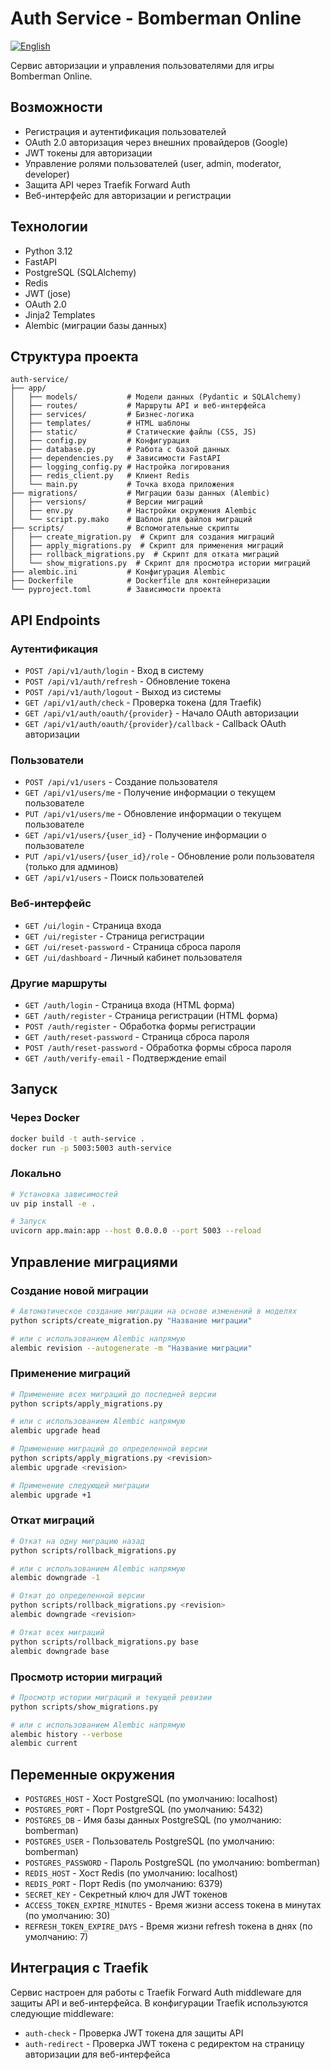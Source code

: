 # Auth Service - Bomberman Online
[![English](https://img.shields.io/badge/lang-English-blue)](README.md)

Сервис авторизации и управления пользователями для игры Bomberman Online.

## Возможности

- Регистрация и аутентификация пользователей
- OAuth 2.0 авторизация через внешних провайдеров (Google)
- JWT токены для авторизации
- Управление ролями пользователей (user, admin, moderator, developer)
- Защита API через Traefik Forward Auth
- Веб-интерфейс для авторизации и регистрации

## Технологии

- Python 3.12
- FastAPI
- PostgreSQL (SQLAlchemy)
- Redis
- JWT (jose)
- OAuth 2.0
- Jinja2 Templates
- Alembic (миграции базы данных)

## Структура проекта

```
auth-service/
├── app/
│   ├── models/           # Модели данных (Pydantic и SQLAlchemy)
│   ├── routes/           # Маршруты API и веб-интерфейса
│   ├── services/         # Бизнес-логика
│   ├── templates/        # HTML шаблоны
│   ├── static/           # Статические файлы (CSS, JS)
│   ├── config.py         # Конфигурация
│   ├── database.py       # Работа с базой данных
│   ├── dependencies.py   # Зависимости FastAPI
│   ├── logging_config.py # Настройка логирования
│   ├── redis_client.py   # Клиент Redis
│   └── main.py           # Точка входа приложения
├── migrations/           # Миграции базы данных (Alembic)
│   ├── versions/         # Версии миграций
│   ├── env.py            # Настройки окружения Alembic
│   └── script.py.mako    # Шаблон для файлов миграций
├── scripts/              # Вспомогательные скрипты
│   ├── create_migration.py  # Скрипт для создания миграций
│   ├── apply_migrations.py  # Скрипт для применения миграций
│   ├── rollback_migrations.py  # Скрипт для отката миграций
│   └── show_migrations.py  # Скрипт для просмотра истории миграций
├── alembic.ini           # Конфигурация Alembic
├── Dockerfile            # Dockerfile для контейнеризации
└── pyproject.toml        # Зависимости проекта
```

## API Endpoints

### Аутентификация

- `POST /api/v1/auth/login` - Вход в систему
- `POST /api/v1/auth/refresh` - Обновление токена
- `POST /api/v1/auth/logout` - Выход из системы
- `GET /api/v1/auth/check` - Проверка токена (для Traefik)
- `GET /api/v1/auth/oauth/{provider}` - Начало OAuth авторизации
- `GET /api/v1/auth/oauth/{provider}/callback` - Callback OAuth авторизации

### Пользователи

- `POST /api/v1/users` - Создание пользователя
- `GET /api/v1/users/me` - Получение информации о текущем пользователе
- `PUT /api/v1/users/me` - Обновление информации о текущем пользователе
- `GET /api/v1/users/{user_id}` - Получение информации о пользователе
- `PUT /api/v1/users/{user_id}/role` - Обновление роли пользователя (только для админов)
- `GET /api/v1/users` - Поиск пользователей

### Веб-интерфейс

- `GET /ui/login` - Страница входа
- `GET /ui/register` - Страница регистрации
- `GET /ui/reset-password` - Страница сброса пароля
- `GET /ui/dashboard` - Личный кабинет пользователя

### Другие маршруты

- `GET /auth/login` - Страница входа (HTML форма)
- `GET /auth/register` - Страница регистрации (HTML форма)
- `POST /auth/register` - Обработка формы регистрации
- `GET /auth/reset-password` - Страница сброса пароля
- `POST /auth/reset-password` - Обработка формы сброса пароля
- `GET /auth/verify-email` - Подтверждение email

## Запуск

### Через Docker

```bash
docker build -t auth-service .
docker run -p 5003:5003 auth-service
```

### Локально

```bash
# Установка зависимостей
uv pip install -e .

# Запуск
uvicorn app.main:app --host 0.0.0.0 --port 5003 --reload
```

## Управление миграциями

### Создание новой миграции

```bash
# Автоматическое создание миграции на основе изменений в моделях
python scripts/create_migration.py "Название миграции"

# или с использованием Alembic напрямую
alembic revision --autogenerate -m "Название миграции"
```

### Применение миграций

```bash
# Применение всех миграций до последней версии
python scripts/apply_migrations.py

# или с использованием Alembic напрямую
alembic upgrade head

# Применение миграций до определенной версии
python scripts/apply_migrations.py <revision>
alembic upgrade <revision>

# Применение следующей миграции
alembic upgrade +1
```

### Откат миграций

```bash
# Откат на одну миграцию назад
python scripts/rollback_migrations.py

# или с использованием Alembic напрямую
alembic downgrade -1

# Откат до определенной версии
python scripts/rollback_migrations.py <revision>
alembic downgrade <revision>

# Откат всех миграций
python scripts/rollback_migrations.py base
alembic downgrade base
```

### Просмотр истории миграций

```bash
# Просмотр истории миграций и текущей ревизии
python scripts/show_migrations.py

# или с использованием Alembic напрямую
alembic history --verbose
alembic current
```

## Переменные окружения

- `POSTGRES_HOST` - Хост PostgreSQL (по умолчанию: localhost)
- `POSTGRES_PORT` - Порт PostgreSQL (по умолчанию: 5432)
- `POSTGRES_DB` - Имя базы данных PostgreSQL (по умолчанию: bomberman)
- `POSTGRES_USER` - Пользователь PostgreSQL (по умолчанию: bomberman)
- `POSTGRES_PASSWORD` - Пароль PostgreSQL (по умолчанию: bomberman)
- `REDIS_HOST` - Хост Redis (по умолчанию: localhost)
- `REDIS_PORT` - Порт Redis (по умолчанию: 6379)
- `SECRET_KEY` - Секретный ключ для JWT токенов
- `ACCESS_TOKEN_EXPIRE_MINUTES` - Время жизни access токена в минутах (по умолчанию: 30)
- `REFRESH_TOKEN_EXPIRE_DAYS` - Время жизни refresh токена в днях (по умолчанию: 7)

## Интеграция с Traefik

Сервис настроен для работы с Traefik Forward Auth middleware для защиты API и веб-интерфейса. В конфигурации Traefik используются следующие middleware:

- `auth-check` - Проверка JWT токена для защиты API
- `auth-redirect` - Проверка JWT токена с редиректом на страницу авторизации для веб-интерфейса 